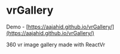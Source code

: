 # vrGallery

Demo - [https://aajahid.github.io/vrGallery/](https://aajahid.github.io/vrGallery/)

360 vr image gallery made with ReactVr


